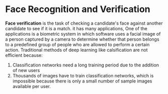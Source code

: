 # Face Recognition and Verification
 
**Face verification** is the task of checking a candidate's face against another candidate to see if it is a match. it has many applications, One of the applications is a biometric system in which software uses a facial image of a person captured by a camera to determine whether that person belongs to a predefined group of people who are allowed to perform a certain action. Traditional methods of deep learning like calsification are not efficient because:

1. Classification networks need a long training period due to the addition of new users
2. Thousands of images have to train classification networks, which is impossible because there is only a small number of sample images available per user.



